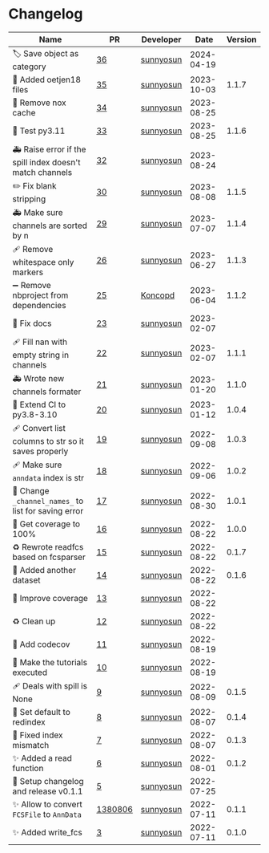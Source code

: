 # Changelog

<!-- prettier-ignore -->
Name | PR | Developer | Date | Version
--- | --- | --- | --- | ---
🏷️ Save object as category | [36](https://github.com/laminlabs/readfcs/pull/36) | [sunnyosun](https://github.com/sunnyosun) | 2024-04-19 |
🍱 Added oetjen18 files | [35](https://github.com/laminlabs/readfcs/pull/35) | [sunnyosun](https://github.com/sunnyosun) | 2023-10-03 | 1.1.7
👷 Remove nox cache | [34](https://github.com/laminlabs/readfcs/pull/34) | [sunnyosun](https://github.com/sunnyosun) | 2023-08-25 |
👷 Test py3.11 | [33](https://github.com/laminlabs/readfcs/pull/33) | [sunnyosun](https://github.com/sunnyosun) | 2023-08-25 | 1.1.6
🚑️ Raise error if the spill index doesn't match channels | [32](https://github.com/laminlabs/readfcs/pull/32) | [sunnyosun](https://github.com/sunnyosun) | 2023-08-24 |
✏️ Fix blank stripping | [30](https://github.com/laminlabs/readfcs/pull/30) | [sunnyosun](https://github.com/sunnyosun) | 2023-08-08 | 1.1.5
🚑️ Make sure channels are sorted by n | [29](https://github.com/laminlabs/readfcs/pull/29) | [sunnyosun](https://github.com/sunnyosun) | 2023-07-07 | 1.1.4
🩹 Remove whitespace only markers | [26](https://github.com/laminlabs/readfcs/pull/26) | [sunnyosun](https://github.com/sunnyosun) | 2023-06-27 | 1.1.3
➖ Remove nbproject from dependencies | [25](https://github.com/laminlabs/readfcs/pull/25) | [Koncopd](https://github.com/Koncopd) | 2023-06-04 | 1.1.2
💚 Fix docs | [23](https://github.com/laminlabs/readfcs/pull/23) | [sunnyosun](https://github.com/sunnyosun) | 2023-02-07 |
🩹 Fill nan with empty string in channels | [22](https://github.com/laminlabs/readfcs/pull/22) | [sunnyosun](https://github.com/sunnyosun) | 2023-02-07 | 1.1.1
🚑 Wrote new channels formater | [21](https://github.com/laminlabs/readfcs/pull/21) | [sunnyosun](https://github.com/sunnyosun) | 2023-01-20 | 1.1.0
👷 Extend CI to py3.8-3.10 | [20](https://github.com/laminlabs/readfcs/pull/20) | [sunnyosun](https://github.com/sunnyosun) | 2023-01-12 | 1.0.4
🩹 Convert list columns to str so it saves properly | [19](https://github.com/laminlabs/readfcs/pull/19) | [sunnyosun](https://github.com/sunnyosun) | 2022-09-08 | 1.0.3
🩹 Make sure `anndata` index is str | [18](https://github.com/laminlabs/readfcs/pull/18) | [sunnyosun](https://github.com/sunnyosun) | 2022-09-06 | 1.0.2
🐛 Change `_channel_names_` to list for saving error | [17](https://github.com/laminlabs/readfcs/pull/17) | [sunnyosun](https://github.com/sunnyosun) | 2022-08-30 | 1.0.1
🎨 Get coverage to 100% | [16](https://github.com/laminlabs/readfcs/pull/16) | [sunnyosun](https://github.com/sunnyosun) | 2022-08-22 | 1.0.0
♻️ Rewrote readfcs based on fcsparser | [15](https://github.com/laminlabs/readfcs/pull/15) | [sunnyosun](https://github.com/sunnyosun) | 2022-08-22 | 0.1.7
🍱 Added another dataset | [14](https://github.com/laminlabs/readfcs/pull/14) | [sunnyosun](https://github.com/sunnyosun) | 2022-08-22 | 0.1.6
🎨 Improve coverage | [13](https://github.com/laminlabs/readfcs/pull/13) | [sunnyosun](https://github.com/sunnyosun) | 2022-08-22 |
♻️ Clean up | [12](https://github.com/laminlabs/readfcs/pull/12) | [sunnyosun](https://github.com/sunnyosun) | 2022-08-22 |
👷 Add codecov | [11](https://github.com/laminlabs/readfcs/pull/11) | [sunnyosun](https://github.com/sunnyosun) | 2022-08-19 |
📝 Make the tutorials executed | [10](https://github.com/laminlabs/readfcs/pull/10) | [sunnyosun](https://github.com/sunnyosun) | 2022-08-19 |
🩹 Deals with spill is None | [9](https://github.com/laminlabs/readfcs/pull/9) | [sunnyosun](https://github.com/sunnyosun) | 2022-08-09 | 0.1.5
🎨 Set default to redindex | [8](https://github.com/laminlabs/readfcs/pull/8) | [sunnyosun](https://github.com/sunnyosun) | 2022-08-07 | 0.1.4
🎨 Fixed index mismatch | [7](https://github.com/laminlabs/readfcs/pull/7) | [sunnyosun](https://github.com/sunnyosun) | 2022-08-07 | 0.1.3
✨ Added a read function | [6](https://github.com/laminlabs/readfcs/pull/6) | [sunnyosun](https://github.com/sunnyosun) | 2022-08-01 | 0.1.2
🔖 Setup changelog and release v0.1.1 | [5](https://github.com/laminlabs/readfcs/pull/5) | [sunnyosun](https://github.com/sunnyosun) | 2022-07-25 |
✨ Allow to convert `FCSFile` to `AnnData` | [1380806](https://github.com/laminlabs/readfcs/commit/f883805feec636a5b160fe57f7b279fa292652a2) | [sunnyosun](https://github.com/sunnyosun) | 2022-07-11 | 0.1.1
✨ Added write_fcs | [3](https://github.com/laminlabs/readfcs/pull/3) | [sunnyosun](https://github.com/sunnyosun) | 2022-07-11 | 0.1.0
